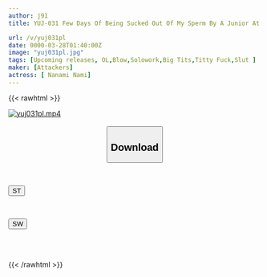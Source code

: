 ```yaml
---
author: j91
title: YUJ-031 Few Days Of Being Sucked Out Of My Sperm By A Junior At Work Who Completely Accepted Me, A Dull, Unpopular Guy Who Distrusts Women, Until My Body And Soul Melted. Nanami Nami

url: /v/yuj031pl
date: 0000-03-28T01:40:00Z
image: "yuj031pl.jpg"
tags: [Upcoming releases, OL,Blow,Solowork,Big Tits,Titty Fuck,Slut	]
maker: [Attackers]
actress: [ Nanami Nami]
---
```



{{< rawhtml >}}

<div class="video" data-videoid="pending_link.html">
    <a href="javascript:;">
        <img src="/v/yuj031pl/yuj031pl.jpg" width="WIDTH" height="HEIGHT" alt="yuj031pl.mp4" loading="lazy">
    </a>
</div>

<script type="text/javascript" src="https://j91.asia/asset/on-demand-pend.js"></script>

<br>
  <link rel="stylesheet" href="https://j91.asia/asset/bs5.css">
  
  <center>
  <button class="btn btn-primary" type="button" data-bs-toggle="collapse" data-bs-target=".multi-collapse" aria-expanded="false" aria-controls="multiCollapseExample1 multiCollapseExample2"><h2>Download</h2></button></center>
</p>
<div class="row">
  <div class="col">
    <div class="collapse multi-collapse" id="multiCollapseExample1">
      <div class="card card-body">
	      	      <br>
<div class="buttons">  
<p><a href="https://j91.asia/pending_link.html" target="_blank"><button class="btn-hover color-3"><i class="fa fa-download"></i> ST</button></a></p></div>
    </div>
  </div>
</div>
  <div class="col">
    <div class="collapse multi-collapse" id="multiCollapseExample2">
      <div class="card card-body">
	      <br>
<div class="buttons">
<p><a href="https://j91.asia/pending_link.html" target="_blank"><button class="btn-hover color-2"><i class="fa fa-download"></i> SW</button></a></p></div>
<br><br>
      </div>
    </div>
  </div>
</div>

{{< /rawhtml >}}